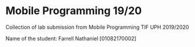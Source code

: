 # Mobile Programming 19/20
Collection of lab submission from Mobile Programming TIF UPH 2019/2020

Name of the student: Farrell Nathaniel [01082170002]
